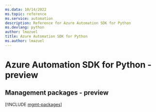 ```yaml
---
ms.data: 10/14/2022
ms.topic: reference
ms.service: automation
description: Reference for Azure Automation SDK for Python
ms.devlang: python
author: lmazuel
title: Azure Automation SDK for Python
ms.author: lmazuel
---
```

# Azure Automation SDK for Python - preview

## Management packages - preview
[!INCLUDE [mgmt-packages](automation-mgmt-index.md)]